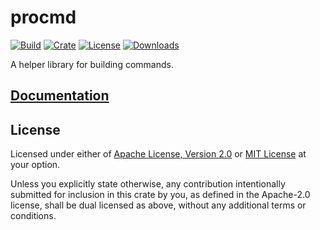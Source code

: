 # procmd

[![Build](https://builds.sr.ht/~yuqio/procmd.svg)](https://builds.sr.ht/~yuqio/procmd)
[![Crate](https://img.shields.io/crates/v/procmd?logo=rust)](https://crates.io/crates/procmd)
[![License](https://img.shields.io/crates/l/procmd)](https://git.sr.ht/~yuqio/procmd/tree/master/LICENSES)
[![Downloads](https://img.shields.io/crates/d/procmd)](https://crates.io/crates/procmd)

A helper library for building commands.

## [Documentation](https://docs.rs/procmd)

## License

Licensed under either of [Apache License, Version 2.0] or [MIT License] at your option.

[Apache License, Version 2.0]: https://git.sr.ht/~yuqio/procmd/tree/master/LICENSES/Apache-2.0.txt
[MIT License]: https://git.sr.ht/~yuqio/procmd/tree/master/LICENSES/MIT.txt

Unless you explicitly state otherwise, any contribution intentionally submitted for inclusion in
this crate by you, as defined in the Apache-2.0 license, shall be dual licensed as above, without
any additional terms or conditions.
